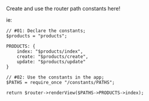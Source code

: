 Create and use the router path constants here!

ie: 

```
// #01: Declare the constants;
$products = "products";

PRODUCTS: {
    index: "$products/index",
    create: "$products/create",
    update: "$products/update"
}

// #02: Use the constants in the app;
$PATHS = require_once "/constants/PATHS";

return $router->renderView($PATHS->PRODUCTS->index);
```
